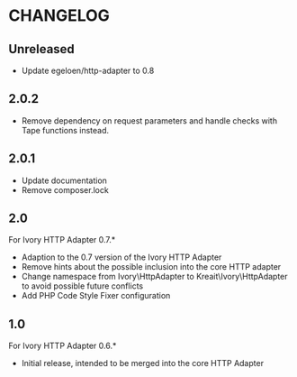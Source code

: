# CHANGELOG

## Unreleased

* Update egeloen/http-adapter to 0.8

## 2.0.2

* Remove dependency on request parameters and handle checks with Tape functions instead.

## 2.0.1

* Update documentation
* Remove composer.lock

## 2.0

For Ivory HTTP Adapter 0.7.*

* Adaption to the 0.7 version of the Ivory HTTP Adapter
* Remove hints about the possible inclusion into the core HTTP adapter
* Change namespace from Ivory\HttpAdapter to Kreait\Ivory\HttpAdapter to avoid possible future conflicts
* Add PHP Code Style Fixer configuration 

## 1.0

For Ivory HTTP Adapter 0.6.*

* Initial release, intended to be merged into the core HTTP Adapter
